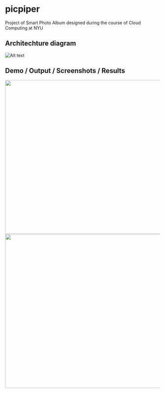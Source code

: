 # picpiper
Project of Smart Photo Album designed during the course of Cloud Computing at NYU

## Architechture diagram
![Alt text](https://github.com/Pruthviraj98/picpiper/blob/main/Architecture.png)


## Demo / Output / Screenshots / Results

<img src="https://raw.githubusercontent.com/Pruthviraj98/picpiper/main/output_ss/out1.jpeg?token=AGEA5STX3RX4ZBBXIUUZWALBRS7T6" width="800" height="500">

<img src="https://raw.githubusercontent.com/Pruthviraj98/picpiper/main/output_ss/out2.jpeg?token=AGEA5SS3SKLFH3SOUEAHPY3BRS7VY" width="800" height="500">
